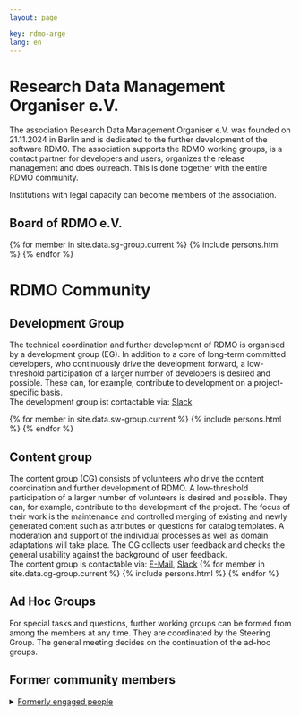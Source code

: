 ```yaml
---
layout: page

key: rdmo-arge
lang: en
---
```


# Research Data Management Organiser e.V.

The association Research Data Management Organiser e.V. was founded on 21.11.2024 in Berlin and is dedicated to the further development of 
the software RDMO. The association supports the RDMO working groups, is a contact partner for developers and users, organizes the release management and does outreach. This is done together with the entire RDMO community. 

Institutions with legal capacity can become members of the association.

## Board of RDMO e.V.

{% for member in site.data.sg-group.current %}
{% include persons.html %}
{% endfor %}

# RDMO Community

## Development Group

The technical coordination and further development of RDMO is organised by a development group (EG). In addition to a core of long-term committed developers, who continuously drive the development forward, a low-threshold participation of a larger number of developers is desired and possible. These can, for example, contribute to development on a project-specific basis.
<br/>
The development group ist contactable via: [Slack](https://rdmo.slack.com/archives/CFRAZJ9LG)

{% for member in site.data.sw-group.current %}
{% include persons.html %}
{% endfor %}

## Content group

The content group (CG) consists of volunteers who drive the content coordination and further development of RDMO. A low-threshold participation of a larger number of volunteers is desired and possible. They can, for example, contribute to the development of the project. The focus of their work is the maintenance and controlled merging of existing and newly generated content such as attributes or questions for catalog templates. A moderation and support of the individual processes as well as domain adaptations will take place. The CG collects user feedback and checks the general usability against the background of user feedback.
<br/>
The content group is contactable via: [E-Mail](mailto:rdmo-contentgruppe@listserv.dfn.de), [Slack](https://rdmo.slack.com/archives/C8B6VCKJ9)
{% for member in site.data.cg-group.current %}
{% include persons.html %}
{% endfor %}

## Ad Hoc Groups

For special tasks and questions, further working groups can be formed from among the members at any time. They are coordinated by the Steering Group. The general meeting decides on the continuation of the ad-hoc groups.

## Former community members

<details>
  <summary><u>Formerly engaged people</u></summary>
  {% for member in site.data.former %}
  {% include persons.html %}
  {% endfor %}
</details>
